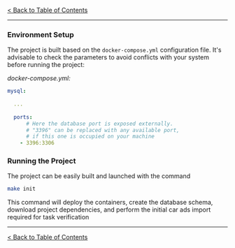 [< Back to Table of Contents](../README.md)

___

### Environment Setup
The project is built based on the `docker-compose.yml` configuration file.
It's advisable to check the parameters to avoid conflicts with your system before running the project:

_docker-compose.yml:_
   ```yml
   mysql:
     
     ...
     
     ports:
         # Here the database port is exposed externally.
         # "3396" can be replaced with any available port,
         # if this one is occupied on your machine
       - 3396:3306
 
   ```

### Running the Project
The project can be easily built and launched with the command
   ```bash
   make init
   ```
This command will deploy the containers, create the database schema, download project dependencies,
and perform the initial car ads import required for task verification

___

[< Back to Table of Contents](../README.md)
